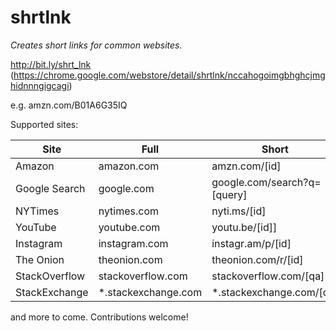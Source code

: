 # shrtlnk

*Creates short links for common websites.*

http://bit.ly/shrt_lnk (https://chrome.google.com/webstore/detail/shrtlnk/nccahogoimgbhghcjmghidnnngigcagi)

e.g. amzn.com/B01A6G35IQ

Supported sites:

Site | Full | Short
--- | --- | ---
Amazon | amazon.com | amzn.com/[id]
Google Search | google.com | google.com/search?q=[query]
NYTimes | nytimes.com | nyti.ms/[id]
YouTube | youtube.com | youtu.be/[id]]
Instagram | instagram.com | instagr.am/p/[id]
The Onion | theonion.com | theonion.com/r/[id]
StackOverflow | stackoverflow.com | stackoverflow.com/[qa]
StackExchange | *.stackexchange.com | *.stackexchange.com/[qa]

and more to come. Contributions welcome!
